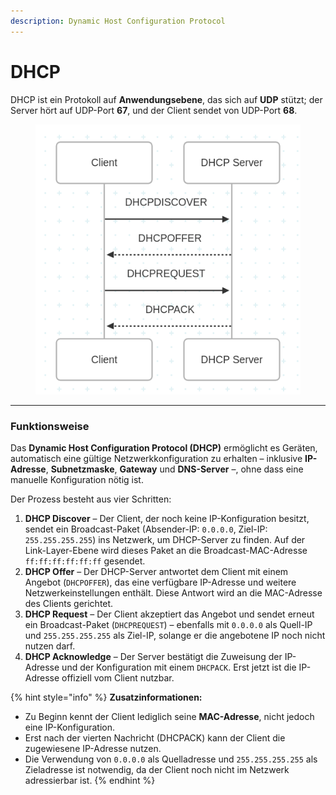 ```yaml
---
description: Dynamic Host Configuration Protocol
---
```


# DHCP

DHCP ist ein Protokoll auf **Anwendungsebene**, das sich auf **UDP** stützt; der Server hört auf UDP-Port **67**, und der Client sendet von UDP-Port **68**.

<figure><img src="../../.gitbook/assets/grafik (4).png" alt=""><figcaption></figcaption></figure>

***

### **Funktionsweise**

Das **Dynamic Host Configuration Protocol (DHCP)** ermöglicht es Geräten, automatisch eine gültige Netzwerkkonfiguration zu erhalten – inklusive **IP-Adresse**, **Subnetzmaske**, **Gateway** und **DNS-Server** –, ohne dass eine manuelle Konfiguration nötig ist.

Der Prozess besteht aus vier Schritten:

1. **DHCP Discover** – Der Client, der noch keine IP-Konfiguration besitzt, sendet ein Broadcast-Paket (Absender-IP: `0.0.0.0`, Ziel-IP: `255.255.255.255`) ins Netzwerk, um DHCP-Server zu finden. Auf der Link-Layer-Ebene wird dieses Paket an die Broadcast-MAC-Adresse `ff:ff:ff:ff:ff:ff` gesendet.
2. **DHCP Offer** – Der DHCP-Server antwortet dem Client mit einem Angebot (`DHCPOFFER`), das eine verfügbare IP-Adresse und weitere Netzwerkeinstellungen enthält. Diese Antwort wird an die MAC-Adresse des Clients gerichtet.
3. **DHCP Request** – Der Client akzeptiert das Angebot und sendet erneut ein Broadcast-Paket (`DHCPREQUEST`) – ebenfalls mit `0.0.0.0` als Quell-IP und `255.255.255.255` als Ziel-IP, solange er die angebotene IP noch nicht nutzen darf.
4. **DHCP Acknowledge** – Der Server bestätigt die Zuweisung der IP-Adresse und der Konfiguration mit einem `DHCPACK`. Erst jetzt ist die IP-Adresse offiziell vom Client nutzbar.

{% hint style="info" %}
**Zusatzinformationen:**

* Zu Beginn kennt der Client lediglich seine **MAC-Adresse**, nicht jedoch eine IP-Konfiguration.
* Erst nach der vierten Nachricht (DHCPACK) kann der Client die zugewiesene IP-Adresse nutzen.
* Die Verwendung von `0.0.0.0` als Quelladresse und `255.255.255.255` als Zieladresse ist notwendig, da der Client noch nicht im Netzwerk adressierbar ist.
{% endhint %}
